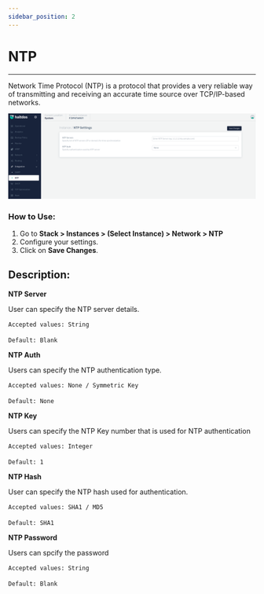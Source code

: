 ```yaml
---
sidebar_position: 2
---
```


# NTP

---

Network Time Protocol (NTP) is a protocol that provides a very reliable way of transmitting and receiving an accurate time source over TCP/IP-based networks.

![ntp](/img/platform/v7/docs/ntp.png)

### How to Use:

1. Go to **Stack > Instances > (Select Instance) > Network > NTP**
2. Configure your settings.
3. Click on **Save Changes**.

## Description:

**NTP Server**

User can specify the NTP server details.

    Accepted values: String

    Default: Blank 

**NTP Auth**

Users can specify the NTP authentication type.

    Accepted values: None / Symmetric Key

    Default: None 

**NTP Key**

Users can specify the NTP Key number that is used for NTP authentication

    Accepted values: Integer

    Default: 1 

**NTP Hash**

User can specify the NTP hash used for authentication.

    Accepted values: SHA1 / MD5

    Default: SHA1 

**NTP Password**

Users can spcify the password

    Accepted values: String

    Default: Blank 

